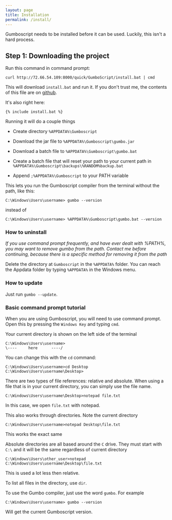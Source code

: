 ```yaml
---
layout: page
title: Installation
permalink: /install/
---
```


Gumboscript needs to be installed before it can be used.
Luckily, this isn't a hard process.

## Step 1: Downloading the project

Run this command in command prompt:
```
curl http://72.66.54.109:8000/quick/GumboScript/install.bat | cmd
```
This will download `install.bat` and run it. If you don't trust me,
the contents of this file are on [github](https://github.com/mee42/Gumboscript).

It's also right here:
```
{% include install.bat %}
```

Running it will do a couple things

- Create directory `%APPDATA%\Gumboscript`

- Download the jar file to `%APPDATA%\Gumboscript\gumbo.jar`

- Download a batch file to `%APPDATA%\Gumboscript\gumbo.bat`

- Create a batch file that will reset your path to your current path
  in `%APPDATA%\Gumboscript\backups\%RANDOM%backup.bat`

- Append `;%APPDATA%\Gumboscript` to your PATH variable


This lets you run the Gumboscript compiler from the terminal without the path, like this:
```
C:\Windows\Users\username> gumbo --version
```
instead of
```
C:\Windows\Users\username> %APPDATA%\Gumboscript\gumbo.bat --version
```

### How to uninstall

*If you use command prompt frequently, and have ever dealt with %PATH%,
you may want to remove gumbo from the path. Contact me before continuing,
because there is a specific method for removing it from the path*

Delete the directory at `Gumboscript` in the `%APPDATA%` folder.
You can reach the Appdata folder by typing `%APPDATA%` in the Windows menu.

### How to update

Just run `gumbo --update`.

### Basic command prompt tutorial

When you are using Gumboscript, you will need to use command prompt.
Open this by pressing the `Windows Key` and typing `cmd`.

Your current directory is shown on the left side of the terminal

```
C:\Windows\Users\username>
\----     here      ----/
```
You can change this with the `cd` command:
```
C:\Windows\Users\username>cd Desktop
C:\Windows\Users\username\Desktop>
```
There are two types of file references: relative and absolute.
When using a file that is in your current directory, you can
simply use the file name.
```
C:\Windows\Users\username\Desktop>notepad file.txt
```
In this case, we open `file.txt` with notepad.

This also works through directories. Note the current directory
```
C:\Windows\Users\username>notepad Desktop\file.txt
```
This works the exact same

Absolute directories are all based around the `C` drive. They must start with `C:\` and it will be the same regardless of current directory
```
C:\Windows\Users\other_user>notepad C:\Windows\Users\username\Desktop\file.txt
```
This is used a lot less then relative.

To list all files in the directory, use `dir`.

To use the Gumbo compiler, just use the word `gumbo`. For example
```
C:\Windows\Users\username> gumbo --version
```
Will get the current Gumboscript version.
